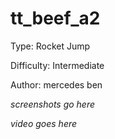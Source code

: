 # tt_beef_a2
Type: Rocket Jump

Difficulty: Intermediate

Author: mercedes ben


*screenshots go here*


*video goes here*